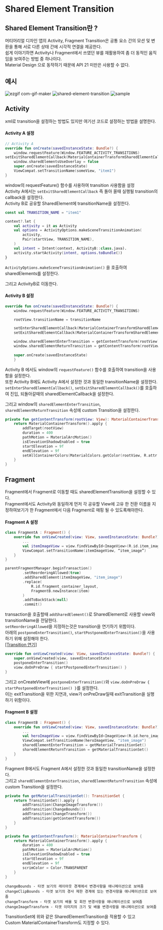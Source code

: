 # Shared Element Transition

## Shared Element Transition란 ?
머티어리얼 디자인 앱의 Activity, Fragment Transition은 공통 요소 간의 모션 및 변환을 통해 서로 다른 상태 간에 시각적 연결을 제공한다.  
쉽게 이야기하면 Activity나 Fragment에서 쓰였던 뷰를 재활용하여 좀 더 동적인 움직임을 보여주는 방법 중 하나이다.  
Material Design 으로 동작하기 때문에 API 21 미만은 사용할 수 없다.  


## 예시
![ezgif com-gif-maker](https://user-images.githubusercontent.com/57612082/112417159-53fbe900-8d6a-11eb-87d2-e26058452b5e.gif)
![shared-element-transition](https://user-images.githubusercontent.com/39984656/112491754-f4cac280-8dc3-11eb-8e6d-f08246ecbe1f.gif)
![sample](https://user-images.githubusercontent.com/57612082/112416975-0da68a00-8d6a-11eb-8bab-8520e7bbe2c3.gif)


## Activity
xml로 transition을 설정하는 방법도 있지만 여기선 코드로 설정하는 방법을 설명한다.

#### Activity A 설정
```kotlin
// Activity A 
override fun onCreate(savedInstanceState: Bundle?) {
    window.requestFeature(Window.FEATURE_ACTIVITY_TRANSITIONS)
setExitSharedElementCallback(MaterialContainerTransformSharedElementCallback())
    window.sharedElementsUseOverlay = false
    super.onCreate(savedInstanceState)
    ViewCompat.setTransitionName(someView, "item1")
}
```
window의 requestFeature() 함수를 사용하여 transition 사용함을 설정  
Activity A에서는 `setExitSharedElementCallback` 즉 돌아 올때 실행될 transition의 callback을 설정한다.  
Activity B로 공유할 SharedElement에 transitionName을 설정한다.  

```kotlin
const val TRANSITION_NAME = "item1"

context?.let {
    val activity = it as Activity
    val options = ActivityOptions.makeSceneTransitionAnimation(
        activity,
        Pair(startView, TRANSITION_NAME),
    )
    val intent = Intent(context, ActivityB::class.java).
    activity.startActivity(intent, options.toBundle())
}
```
`ActivityOptions.makeSceneTransitionAnimation()` 을 호출하여
sharedElements를 설정한다.  
  
그리고 ActivityB로 이동한다.  

#### Activity B 설정
```kotlin
override fun onCreate(savedInstanceState: Bundle?) {
    window.requestFeature(Window.FEATURE_ACTIVITY_TRANSITIONS)

    rootView.transitionName = transitionName

    setEnterSharedElementCallback(MaterialContainerTransformSharedElementCallback())
    setExitSharedElementCallback(MaterialContainerTransformSharedElementCallback())

    window.sharedElementEnterTransition = getContentTransform(rootView)
    window.sharedElementReturnTransition = getContentTransform(rootView)
        
    super.onCreate(savedInstanceState)
    }
```
Activity B 에서도 window의 `requestFeature()` 함수를 호출하여 transition을 사용함을 설정한다.  
또한 Activity B에도 Activity A에서 설정한 것과 동일한 transitionName을 설정한다.  
`setEnterSharedElementCallback()`, `setExitSharedElementCallback()`를 호출하여
진입, 되돌아갈때의 sharedElementCallback을 설정한다.  
  
그리고 window의 `sharedElementEnterTransition`, `sharedElementReturnTransition` 속성에 custom Transition을 설정한다.  

```kotlin
private fun getContentTransform(rootView: View): MaterialContainerTransform {
    return MaterialContainerTransform().apply {
        addTarget(rootView)
        duration = 400
        pathMotion = MaterialArcMotion()
        isElevationShadowEnabled = true
        startElevation = 9f
        endElevation = 9f
        setAllContainerColors(MaterialColors.getColor(rootView, R.attr.colorSurface))
    }
}
```


## Fragment
Fragment에서 Fragment로 이동할 때도 sharedElementTransition을 설정할 수 있다.  
Fragment에서도 Activity와 동일하게 먼저 각 공유할 View에 고유 한 전환 이름을 지정하여보기가 한   Fragment에서 다음 Fragment로 매핑 될 수 있도록해야한다.  

#### Fragment A 설정
```kotlin
class FragmentA : Fragment() {
    override fun onViewCreated(view: View, savedInstanceState: Bundle?) {
        ...
        val itemImageView = view.findViewById<ImageView>(R.id.item_image)
        ViewCompat.setTransitionName(itemImageView, “item_image”)
    }
}
```

```kotlin
parentFragmentManager.beginTransaction()
        .setReorderingAllowed(true)
        .addSharedElement(itemImageView, "item_image")
        .replace(
            R.id.fragment_container_layout,
            FragmentB.newInstance(item)
        )
        .addToBackStack(null)
        .commit()
```
transaction을 호출할때 `addSharedElement()`로 SharedElement로 사용할 view와 transitionName을 전달한다.  
`setReorderingAllowed`을 지정하는것은 transition을 연기하기 위함이다.   
아래의 `postponeEnterTransition()`, `startPostponedEnterTransition()`을 사용하기 위해 설정해야 한다.   
[[Transition 연기]](https://developer.android.com/guide/fragments/animate#postpone)  

```kotlin
override fun onViewCreated(view: View, savedInstanceState: Bundle?) {
    super.onViewCreated(view, savedInstanceState)
    postponeEnterTransition()
    view.doOnPreDraw { startPostponedEnterTransition() }
}
```
그리고 onCreateView에
`postponeEnterTransition()`와 `view.doOnPreDraw { startPostponedEnterTransition() }`를 설정한다.  
이는 exitTransition을 위한 지연과, view가 onPreDraw일때 exitTransition을 실행하기 위함이다.  


#### Fragment B 설정
```kotlin
class FragmentB : Fragment() {
    override fun onViewCreated(view: View, savedInstanceState: Bundle?) {
        ...
        val heroImageView = view.findViewById<ImageView>(R.id.hero_image)
        ViewCompat.setTransitionName(heroImageView, "item_image")
        sharedElementEnterTransition = getMaterialTransitionSet()
        sharedElementReturnTransition = getMaterialTransitionSet()
    }
}
```
Fragment B에서도 Fragment A에서 설정한 것과 동일한 transitionName을 설정한다.  
그리고 `sharedElementEnterTransition`, `sharedElementReturnTransition` 속성에 custom Transition을 설정한다.  

```kotlin
private fun getMaterialTransitionSet(): TransitionSet {
    return TransitionSet().apply {
        addTransition(ChangeImageTransform())
        addTransition(ChangeBounds())
        addTransition(ChangeTransform())
        addTransition(getContentTransform())
    }
}

private fun getContentTransform(): MaterialContainerTransform {
    return MaterialContainerTransform().apply {
        duration = 400
        pathMotion = MaterialArcMotion()
        isElevationShadowEnabled = true
        startElevation = 9f
        endElevation = 9f
        scrimColor = Color.TRANSPARENT
    }
}
```

```
changeBounds - 타겟 보기의 레이아웃 경계에서 변경사항을 애니메이션으로 보여줌
changeClipBounds - 타겟 보기의 경사 제한 경계에 있는 변경사항을 애니메이션으로 보여줌
changeTransform - 타겟 보기의 배율 및 회전 변경사항을 애니메이션으로 보여줌
changeImageTransform - 타겟 이미지의 크기 및 배율 변경사항을 애니메이션으로 보여줌
```
TransitionSet에 위와 같은 SharedElementTransition을 적용할 수 있고  
Custom MaterialContainerTransform도 지정할 수 있다.
